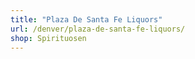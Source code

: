 ```yaml
---
title: "Plaza De Santa Fe Liquors"
url: /denver/plaza-de-santa-fe-liquors/
shop: Spirituosen
---
```

